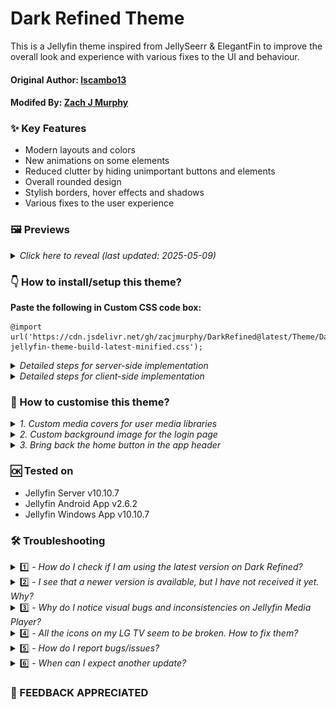 # Dark Refined Theme
This is a Jellyfin theme inspired from JellySeerr & ElegantFin to improve the overall look and experience with various fixes to the UI and behaviour.

#### **Original Author:** [lscambo13](https://github.com/lscambo13)

#### **Modifed By:** [Zach J Murphy](https://github.com/zacjmurphy)

### ✨ Key Features
- Modern layouts and colors
- New animations on some elements
- Reduced clutter by hiding unimportant buttons and elements
- Overall rounded design
- Stylish borders, hover effects and shadows
- Various fixes to the user experience

### 🖼️ Previews

<details>
  <summary><i>Click here to reveal (last updated: 2025-05-09)</i></summary>

<img src="https://github.com/zacjmurphy/DarkRefined/blob/main/Previews/1.%20Homepage.png" style="width:360px;height:auto;"></img>
<img src="https://github.com/zacjmurphy/DarkRefined/blob/main/Previews/2.%20Movies%20Library.png" style="width:360px;height:auto;"></img>
<img src="https://github.com/zacjmurphy/DarkRefined/blob/main/Previews/3.%20Sidebar.png" style="width:360px;height:auto;"></img>
<img src="https://github.com/zacjmurphy/DarkRefined/blob/main/Previews/4.%20Movie%20Page.png" style="width:360px;height:auto;"></img>
<img src="https://github.com/zacjmurphy/DarkRefined/blob/main/Previews/5.%20Extra%20Dialog.png" style="width:360px;height:auto;"></img>
<img src="https://github.com/zacjmurphy/DarkRefined/blob/main/Previews/6.%20Settings%20Page.png" style="width:360px;height:auto;"></img>
<img src="https://github.com/zacjmurphy/DarkRefined/blob/main/Previews/7.%20Metadata%20Menu.png" style="width:360px;height:auto;"></img>
<img src="https://github.com/zacjmurphy/DarkRefined/blob/main/Previews/8.%20Dashboard%20Settings.png" style="width:360px;height:auto;"></img>
<img src="https://github.com/zacjmurphy/DarkRefined/blob/main/Previews/9.%20Web%20Player.png" style="width:360px;height:auto;"></img>

</details>

### 👇 How to install/setup this theme?

<b>Paste the following in Custom CSS code box:</b>

```
@import url('https://cdn.jsdelivr.net/gh/zacjmurphy/DarkRefined@latest/Theme/DarkRefined-jellyfin-theme-build-latest-minified.css');
```

<details>
<summary><i>Detailed steps for server-side implementation</i></summary>

1. Open Dashboard from Administration tab in Settings.
2. Select General tab from the side bar.
3. Scroll down to find Custom CSS code box under Branding section.
4. Paste the custom css in Custom CSS code box.
5. Click save
</details>

<details>
<summary><i>Detailed steps for client-side implementation</i></summary>

1. Open Display tab in Settings.
2. Scroll down to find Custom CSS code box.
3. Paste the custom css in Custom CSS code box.
4. Click save.
</details>

### 🧩 How to customise this theme?

<details>
<summary><i>1. Custom media covers for user media libraries</i></summary>

- [Previews](https://github.com/zacjmurphy/DarkRefined/blob/main/custom-media-covers.md#%EF%B8%8F-presets-modify-these-styles-according-to-your-own-liking)

- Read more about this experimental add-on [here](https://github.com/zacjmurphy/DarkRefined/blob/main/custom-media-covers.md)

</details>

<details>
<summary><i>2. Custom background image for the login page</i></summary>

- [Preview](https://user-images.githubusercontent.com/16425113/129554147-6ac7ba51-43e7-4c8e-ba77-e646a3ef6b12.jpg)

- To enable the background wallpaper on the login screen, first tick the 'Enable the splash screen' option in your Jellyfin Dashboard below the Custom CSS Box.

- Second, copy and paste the following code at the end in Custom CSS box but don't save yet.

  ```
  :root {
    --loginPageBgUrl: url('<YOUR-JELLYFIN-SERVER-ADDRESS>/Branding/Splashscreen?format=webp&foregroundLayer=1&quality=33&width=3840&height=2160&blur=2');
  }
  ```

- Third, replace `<YOUR-JELLYFIN-SERVER-ADDRESS>` with your Jellyfin server address, for example, `http://192.168.0.1:8097`.

- Don't forget the correct http or https in your domain.

- You can also modify the parameters, for example blur size or the resolution, according to your liking.

- Once done, save and refresh your apps and webpages.
</details>

<details>
<summary><i>3. Bring back the home button in the app header</i></summary>

- Read more about steps [here](https://github.com/zacjmurphy/DarkRefined/issues/51)

</details>

### 🆗 Tested on
- Jellyfin Server v10.10.7
- Jellyfin Android App v2.6.2
- Jellyfin Windows App v10.10.7

### 🛠️ Troubleshooting
<details>
<summary>1️⃣ - <i>How do I check if I am using the latest version on Dark Refined?</i></summary>

- To make sure that you are using the latest version of Dark Refined, check the version number at the bottom in the Dashboard screen.

- It should be something like Dark Refined v25.03.XX
</details>

<details>
<summary>2️⃣ - <i>I see that a newer version is available, but I have not received it yet. Why?</i></summary>

- If Dashboard footer shows an old version, it means that your app is still using an old cache.

- Once that cache is updated, the new version will be loaded.

- To get the latest version, you will need to clear cache. There are multiple ways to do it.

- On web version, force a hard refresh of the page using CTRL + F5.

- On apps, try signing out and back in again. OR in case of Jellyfin Media Player on windows, you might need to delete the cache folder. That should definitely pull the latest version.
</details>

<details>
<summary>3️⃣ - <i>Why do I notice visual bugs and inconsistencies on Jellyfin Media Player?</i></summary>

- Currently JMP uses Qt 5.x which uses an outdated web engine, so many new CSS features do not work. Once they release a new version based on Qt 6.x, most issues should automatically be resolved. Until then, I advise using the web app instead.
</details>

<details>
<summary>4️⃣ - <i>All the icons on my LG TV seem to be broken. How to fix them?</i></summary>

- It seems that modern Material Icons which this theme uses are [not compatible on some WebOS TVs](https://github.com/zacjmurphy/DarkRefined/issues/39). There is a [huge similar thread](https://www.reddit.com/r/youtubetv/comments/e27go3/chinese_symbols_instead_of_icons_on_lg_tv/) about this.

- This bug can be fixed by using the older icons, so I have implemented the following workaround to bring back older, supported icons.

- Simply add the following code at the end in Custom CSS box and save, then refresh your apps and webpages:

  ```
  :root {
    --iconPack: 'Material Icons';
  }
  ```

</details>

<details>
<summary>5️⃣ - <i>How do I report bugs/issues?</i></summary>

- First check [here](https://github.com/zacjmurphy/DarkRefined/issues?q=) whether a similar issue has been reported already. If it exists, upvote and comment there to let me know.

- Alternatively, create a new issue [here](https://github.com/zacjmurphy/DarkRefined/issues/new/choose).


</details>
<details>
<summary>6️⃣ - <i>When can I expect another update?</i></summary>

- 🤷
</details>

### 🙏 FEEDBACK APPRECIATED
